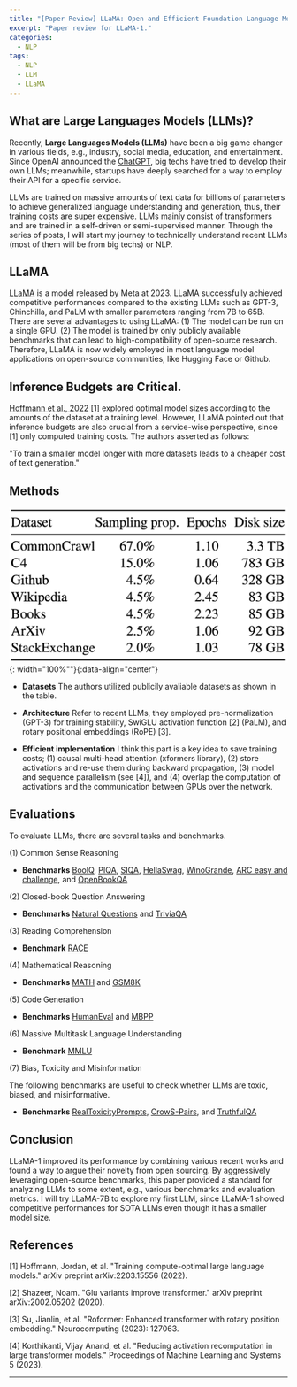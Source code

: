```yaml
---
title: "[Paper Review] LLaMA: Open and Efficient Foundation Language Models"
excerpt: "Paper review for LLaMA-1."
categories:
  - NLP
tags:
  - NLP
  - LLM
  - LLaMA
---
```


## What are Large Languages Models (LLMs)?

Recently, **Large Languages Models (LLMs)** have been a big game changer in various fields, e.g., industry, social media, education, and entertainment.
Since OpenAI announced the [ChatGPT](https://chat.openai.com/), big techs have tried to develop their own LLMs; meanwhile, startups have deeply searched for a way to employ their API for a specific service.

LLMs are trained on massive amounts of text data for billions of parameters to achieve generalized language understanding and generation, thus, their training costs are super expensive.
LLMs mainly consist of transformers and are trained in a self-driven or semi-supervised manner.
Through the series of posts, I will start my journey to technically understand recent LLMs (most of them will be from big techs) or NLP. 

## LLaMA

[LLaMA](https://arxiv.org/pdf/2302.13971.pdf) is a model released by Meta at 2023.
LLaMA successfully achieved competitive performances compared to the existing LLMs such as GPT-3, Chinchilla, and PaLM with smaller parameters ranging from 7B to 65B.
There are several advantages to using LLaMA: (1) The model can be run on a single GPU. (2) The model is trained by only publicly available benchmarks that can lead to high-compatibility of open-source research.
Therefore, LLaMA is now widely employed in most language model applications on open-source communities, like Hugging Face or Github.

## Inference Budgets are Critical.
[Hoffmann et al., 2022](https://arxiv.org/abs/2203.15556) \[1\] explored optimal model sizes according to the amounts of the dataset at a training level.
However, LLaMA pointed out that inference budgets are also crucial from a service-wise perspective, since \[1\] only computed training costs.
The authors asserted as follows:

"To train a smaller model longer with more datasets leads to a cheaper cost of text generation."

## Methods

![Alt text](/images/posts/2023-11-24-llama/llama_dataset.png){: width="100%""}{:data-align="center"}

- **Datasets**
The authors utilized publicily avaliable datasets as shown in the table.

- **Architecture**
Refer to recent LLMs, they employed pre-normalization (GPT-3) for training stability, SwiGLU activation function \[2\] (PaLM), and rotary positional embeddings (RoPE) \[3\].

- **Efficient implementation**
I think this part is a key idea to save training costs; (1) causal multi-head attention (xformers library), (2) store activations and re-use them during backward propagation, (3) model and sequence parallelism (see \[4\]), and (4) overlap the computation of activations and the communication between GPUs over the network.

## Evaluations
To evaluate LLMs, there are several tasks and benchmarks.

(1) Common Sense Reasoning

- **Benchmarks**
[BoolQ](https://github.com/google-research-datasets/boolean-questions), [PIQA](https://huggingface.co/datasets/piqa), [SIQA](https://huggingface.co/datasets/social_i_qa), [HellaSwag](https://rowanzellers.com/hellaswag/), [WinoGrande](https://winogrande.allenai.org/), [ARC easy and challenge](https://allenai.org/data/arc), and [OpenBookQA](https://allenai.org/data/open-book-qa)

(2) Closed-book Question Answering

- **Benchmarks**
[Natural Questions](https://ai.google.com/research/NaturalQuestions/) and [TriviaQA](https://nlp.cs.washington.edu/triviaqa/)

(3) Reading Comprehension

- **Benchmark**
[RACE](https://www.cs.cmu.edu/~glai1/data/race/)

(4) Mathematical Reasoning

- **Benchmarks**
[MATH](https://github.com/hendrycks/math/) and [GSM8K](https://github.com/openai/grade-school-math)

(5) Code Generation

- **Benchmarks**
[HumanEval](https://github.com/openai/human-eval) and [MBPP](https://github.com/google-research/google-research/tree/master/mbpp)

(6) Massive Multitask Language Understanding

- **Benchmark**
[MMLU](https://github.com/hendrycks/test)

(7) Bias, Toxicity and Misinformation

The following benchmarks are useful to check whether LLMs are toxic, biased, and misinformative.

- **Benchmarks**
[RealToxicityPrompts](https://allenai.org/data/real-toxicity-prompts), [CrowS-Pairs](https://github.com/nyu-mll/crows-pairs), and [TruthfulQA](https://github.com/sylinrl/TruthfulQA)

## Conclusion
LLaMA-1 improved its performance by combining various recent works and found a way to argue their novelty from open sourcing.
By aggressively leveraging open-source benchmarks, this paper provided a standard for analyzing LLMs to some extent, e.g., various benchmarks and evaluation metrics.
I will try LLaMA-7B to explore my first LLM, since LLaMA-1 showed competitive performances for SOTA LLMs even though it has a smaller model size.

## References
\[1\] Hoffmann, Jordan, et al. "Training compute-optimal large language models." arXiv preprint arXiv:2203.15556 (2022).

\[2\] Shazeer, Noam. "Glu variants improve transformer." arXiv preprint arXiv:2002.05202 (2020).

\[3\] Su, Jianlin, et al. "Roformer: Enhanced transformer with rotary position embedding." Neurocomputing (2023): 127063.

\[4\] Korthikanti, Vijay Anand, et al. "Reducing activation recomputation in large transformer models." Proceedings of Machine Learning and Systems 5 (2023).

***